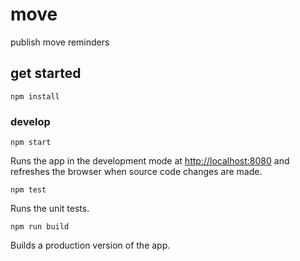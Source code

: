 # move
publish move reminders

## get started
```
npm install
```

### develop

```
npm start
```
Runs the app in the development mode at [http://localhost:8080](http://localhost:8080) and refreshes the browser when source code changes are made.

```
npm test
```
Runs the unit tests.

```
npm run build
```
Builds a production version of the app.
